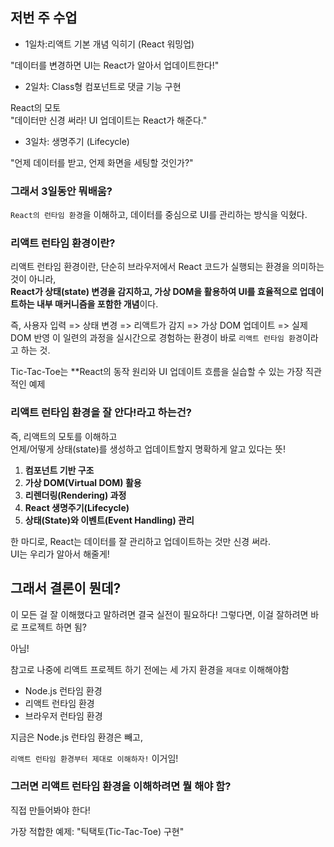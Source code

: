 ## 저번 주 수업

- 1일차:리액트 기본 개념 익히기 (React 워밍업)

"데이터를 변경하면 UI는 React가 알아서 업데이트한다!"

- 2일차: Class형 컴포넌트로 댓글 기능 구현

React의 모토  
"데이터만 신경 써라! UI 업데이트는 React가 해준다."

- 3일차: 생명주기 (Lifecycle)

"언제 데이터를 받고, 언제 화면을 세팅할 것인가?"

### 그래서 3일동안 뭐배움?

`React의 런타임 환경`을 이해하고, 데이터를 중심으로 UI를 관리하는 방식을 익혔다.

### 리액트 런타임 환경이란?

리액트 런타임 환경이란, 단순히 브라우저에서 React 코드가 실행되는 환경을 의미하는 것이 아니라,  
**React가 상태(state) 변경을 감지하고, 가상 DOM을 활용하여 UI를 효율적으로 업데이트하는 내부 매커니즘을 포함한 개념**이다.  

즉, 사용자 입력 => 상태 변경 => 리액트가 감지 => 가상 DOM 업데이트 => 실제 DOM 반영
이 일련의 과정을 실시간으로 경험하는 환경이 바로 `리액트 런타임 환경`이라고 하는 것.  

Tic-Tac-Toe는 **React의 동작 원리와 UI 업데이트 흐름을 실습할 수 있는 가장 직관적인 예제  

### 리액트 런타임 환경을 잘 안다!라고 하는건?

즉, 리액트의 모토를 이해하고  
언제/어떻게 상태(state)를 생성하고 업데이트할지 명확하게 알고 있다는 뜻!

1. **컴포넌트 기반 구조**
2. **가상 DOM(Virtual DOM) 활용**
3. **리렌더링(Rendering) 과정**
4. **React 생명주기(Lifecycle)**
5. **상태(State)와 이벤트(Event Handling) 관리**

한 마디로, React는 데이터를 잘 관리하고 업데이트하는 것만 신경 써라.  
UI는 우리가 알아서 해줄게!

## 그래서 결론이 뭔데?

이 모든 걸 잘 이해했다고 말하려면 결국 실전이 필요하다!
그렇다면, 이걸 잘하려면 바로 프로젝트 하면 됨?

아님!  

참고로 나중에 리액트 프로젝트 하기 전에는 세 가지 환경을 `제대로` 이해해야함

- Node.js 런타임 환경
- 리액트 런타임 환경
- 브라우저 런타임 환경

지금은 Node.js 런타임 환경은 빼고,  

`리액트 런타임 환경부터 제대로 이해하자!` 이거임!  

### 그러면 리액트 런타임 환경을 이해하려면 뭘 해야 함?

직접 만들어봐야 한다!

가장 적합한 예제: "틱택토(Tic-Tac-Toe) 구현"
